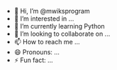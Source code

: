 - 👋 Hi, I’m @mwiksprogram
- 👀 I’m interested in ...
- 🌱 I’m currently learning Python 
- 💞️ I’m looking to collaborate on ...
- 📫 How to reach me ...
- 😄 Pronouns: ...
- ⚡ Fun fact: ...

<!---
mwiksprogram/mwiksprogram is a ✨ special ✨ repository because its `README.md` (this file) appears on your GitHub profile.
You can click the Preview link to take a look at your changes.
--->

